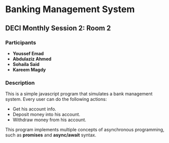 # Banking Management System
## DECI Monthly Session 2: Room 2

### Participants
- **Youssef Emad**
- **Abdulaziz Ahmed**
- **Sohaila Said**
- **Kareem Magdy**

### Description
This is a simple javascript program that simulates a bank management system.
Every user can do the following actions:
- Get his account info.
- Deposit money into his account.
- Withdraw money from his account.

This program implements multiple concepts of asynchronous programming,
such as **promises** and **async/await** syntax.